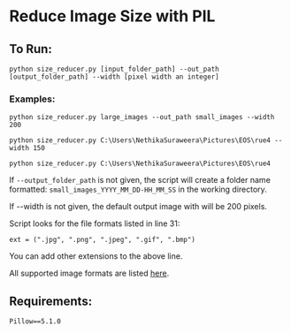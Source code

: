  # Reduce Image Size with PIL

 ## To Run:

```python size_reducer.py [input_folder_path] --out_path [output_folder_path] --width [pixel width an integer]``` 

 ### Examples:

 ```python size_reducer.py large_images --out_path small_images --width 200```

 ```python size_reducer.py C:\Users\NethikaSuraweera\Pictures\EOS\rue4 --width 150```
 
 ```python size_reducer.py C:\Users\NethikaSuraweera\Pictures\EOS\rue4```
  
  

If ```--output_folder_path``` is not given, the script will create a folder name formatted: ```small_images_YYYY_MM_DD-HH_MM_SS``` in the working directory.

If --width is not given, the default output image with will be 200 pixels.


Script looks for the file formats listed in line 31:

```ext = (".jpg", ".png", ".jpeg", ".gif", ".bmp")```

You can add other extensions to the above line. 

All supported image formats are listed [here](http://pillow.readthedocs.io/en/4.1.x/handbook/image-file-formats.html).

## Requirements:

```
Pillow==5.1.0

```



 
